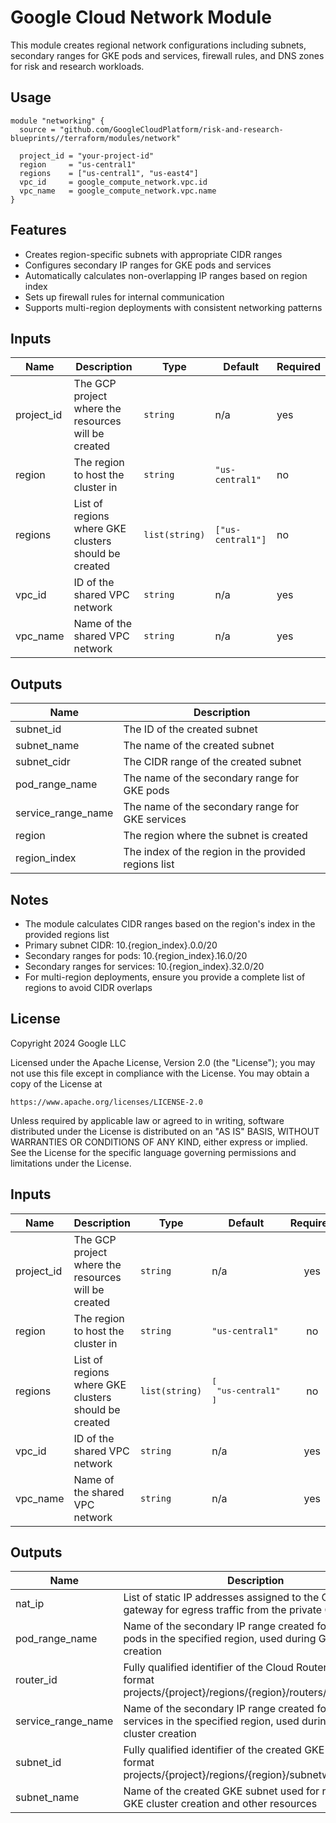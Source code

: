 # Google Cloud Network Module

This module creates regional network configurations including subnets, secondary ranges for GKE pods and services, firewall rules, and DNS zones for risk and research workloads.

## Usage

```hcl
module "networking" {
  source = "github.com/GoogleCloudPlatform/risk-and-research-blueprints//terraform/modules/network"

  project_id = "your-project-id"
  region     = "us-central1"
  regions    = ["us-central1", "us-east4"]
  vpc_id     = google_compute_network.vpc.id
  vpc_name   = google_compute_network.vpc.name
}
```

## Features

- Creates region-specific subnets with appropriate CIDR ranges
- Configures secondary IP ranges for GKE pods and services
- Automatically calculates non-overlapping IP ranges based on region index
- Sets up firewall rules for internal communication
- Supports multi-region deployments with consistent networking patterns

## Inputs

| Name | Description | Type | Default | Required |
|------|-------------|------|---------|----------|
| project_id | The GCP project where the resources will be created | `string` | n/a | yes |
| region | The region to host the cluster in | `string` | `"us-central1"` | no |
| regions | List of regions where GKE clusters should be created | `list(string)` | `["us-central1"]` | no |
| vpc_id | ID of the shared VPC network | `string` | n/a | yes |
| vpc_name | Name of the shared VPC network | `string` | n/a | yes |

## Outputs

| Name | Description |
|------|-------------|
| subnet_id | The ID of the created subnet |
| subnet_name | The name of the created subnet |
| subnet_cidr | The CIDR range of the created subnet |
| pod_range_name | The name of the secondary range for GKE pods |
| service_range_name | The name of the secondary range for GKE services |
| region | The region where the subnet is created |
| region_index | The index of the region in the provided regions list |

## Notes

- The module calculates CIDR ranges based on the region's index in the provided regions list
- Primary subnet CIDR: 10.{region_index}.0.0/20
- Secondary ranges for pods: 10.{region_index}.16.0/20
- Secondary ranges for services: 10.{region_index}.32.0/20
- For multi-region deployments, ensure you provide a complete list of regions to avoid CIDR overlaps

## License

Copyright 2024 Google LLC

Licensed under the Apache License, Version 2.0 (the "License");
you may not use this file except in compliance with the License.
You may obtain a copy of the License at

    https://www.apache.org/licenses/LICENSE-2.0

Unless required by applicable law or agreed to in writing, software
distributed under the License is distributed on an "AS IS" BASIS,
WITHOUT WARRANTIES OR CONDITIONS OF ANY KIND, either express or implied.
See the License for the specific language governing permissions and
limitations under the License.

<!-- BEGINNING OF PRE-COMMIT-TERRAFORM DOCS HOOK -->
## Inputs

| Name | Description | Type | Default | Required |
|------|-------------|------|---------|:--------:|
| project\_id | The GCP project where the resources will be created | `string` | n/a | yes |
| region | The region to host the cluster in | `string` | `"us-central1"` | no |
| regions | List of regions where GKE clusters should be created | `list(string)` | <pre>[<br>  "us-central1"<br>]</pre> | no |
| vpc\_id | ID of the shared VPC network | `string` | n/a | yes |
| vpc\_name | Name of the shared VPC network | `string` | n/a | yes |

## Outputs

| Name | Description |
|------|-------------|
| nat\_ip | List of static IP addresses assigned to the Cloud NAT gateway for egress traffic from the private GKE cluster |
| pod\_range\_name | Name of the secondary IP range created for Kubernetes pods in the specified region, used during GKE cluster creation |
| router\_id | Fully qualified identifier of the Cloud Router resource in format projects/{project}/regions/{region}/routers/{name} |
| service\_range\_name | Name of the secondary IP range created for Kubernetes services in the specified region, used during GKE cluster creation |
| subnet\_id | Fully qualified identifier of the created GKE subnet in format projects/{project}/regions/{region}/subnetworks/{name} |
| subnet\_name | Name of the created GKE subnet used for referencing in GKE cluster creation and other resources |

<!-- END OF PRE-COMMIT-TERRAFORM DOCS HOOK -->
